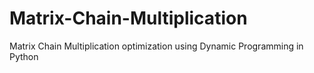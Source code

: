 # Matrix-Chain-Multiplication
Matrix Chain Multiplication optimization using Dynamic Programming in Python 
